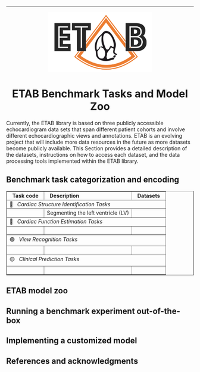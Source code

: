 ---------------

<p align="center">
  <img width="280" height="160" src="assets/etab_logo.png" />
</p>

<h1 align="center">
    <b> ETAB Benchmark Tasks and Model Zoo </b>
</h1>

Currently, the ETAB library is based on three publicly accessible echocardiogram data sets that span different patient cohorts and involve different echocardiographic views and annotations. ETAB is an evolving project that will include more data resources in the future as more datasets become publicly available. This Section provides a detailed description of the datasets, instructions on how to access each dataset, and the data processing tools implemented within the ETAB library.


## Benchmark task categorization and encoding

<table border="1">
 <tr>
  <td>&nbsp; <b> Task code </b>   &nbsp;</td>
  <td>&nbsp; <b> Description </b> &nbsp;</td>
  <td>&nbsp; <b> Datasets </b> &nbsp;</td>
 </tr>
 <tr>
  <td colspan="3"> 🔴 &nbsp; <i> Cardiac Structure Identification Tasks </i> </td>
 </tr>
 <tr>
  <td>&nbsp;</td>
  <td>Segmenting the left ventricle (LV)</td>
  <td>&nbsp;</td>
 </tr>
 <tr>
 <td colspan="3"> 🔵 &nbsp; <i> Cardiac Function Estimation Tasks </i> </td>
 </tr>
 <tr>
  <td>&nbsp;</td>
  <td>&nbsp;</td>
  <td>&nbsp;</td>
 </tr>
 <tr>
 <td colspan="3"> 🟢 &nbsp; <i> View Recognition Tasks </i> </td>
 </tr>
 <tr>
  <td>&nbsp;</td>
  <td>&nbsp;</td>
  <td>&nbsp;</td>
 </tr>
 <tr>
 <td colspan="3"> 🟡 &nbsp; <i> Clinical Prediction Tasks </i> </td>
 </tr>
 <tr>
  <td>&nbsp;</td>
  <td>&nbsp;</td>
  <td>&nbsp;</td>
 </tr> 
</table>

  


## ETAB model zoo


## Running a benchmark experiment out-of-the-box


## Implementing a customized model

## References and acknowledgments



